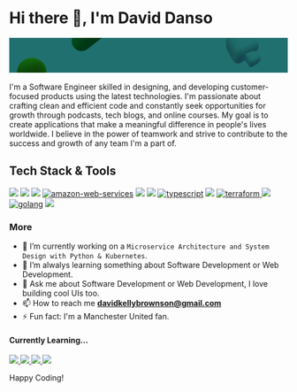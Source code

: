 # Hi there 👋,  I'm David Danso

![Design & Development](https://github.com/DavidDanso/extract-color/blob/master/cover-photo.png?raw=true)

I'm a Software Engineer skilled in designing, and developing customer-focused products using the latest technologies. I'm passionate about crafting clean and efficient code and constantly seek opportunities for growth through podcasts, tech blogs, and online courses. My goal is to create applications that make a meaningful difference in people's lives worldwide. I believe in the power of teamwork and strive to contribute to the success and growth of any team I'm a part of.

## Tech Stack & Tools
<p align="left"> 
    <a href="https://www.python.org" target="_blank"><img src="https://img.icons8.com/color/48/000000/python--v1.png"/></a>
    <a href="https://www.djangoproject.com/" target="_blank"><img src="https://img.icons8.com/color/50/000000/django.png"/></a>
    <a href="https://www.postgresql.org/" target="_blank"><img src="https://img.icons8.com/color/48/000000/postgreesql.png"/></a> 
    <a href="https://aws.amazon.com/console/" target="_blank"><img width="48" height="48" src="https://img.icons8.com/nolan/64/amazon-web-services.png" alt="amazon-web-services"/></a> 
    <a href="https://developer.mozilla.org/en-US/docs/Web/JavaScript" target="_blank"><img src="https://img.icons8.com/color/48/000000/javascript.png"/></a> 
    <a href="https://reactjs.org/" target="_blank"><img src="https://img.icons8.com/plasticine/50/000000/react.png"/></a>
    <a href="https://www.typescriptlang.org/" target="_blank"><img src="https://img.icons8.com/color/48/typescript.png" alt="typescript"/></a>
    <a href="https://www.docker.com/" target="_blank"><img src="https://img.icons8.com/fluency/48/000000/docker.png"/></a> 
    <a href="https://developer.hashicorp.com/terraform" target="_blank"><img width="48" height="48" src="https://img.icons8.com/color/48/terraform.png" alt="terraform"/> 
    <a href="https://tailwindui.com/" target="_blank"><img src="https://img.icons8.com/color/48/tailwind_css.png"/></a>  
    <a href="https://go.dev/" target="_blank"><img width="48" height="48" src="https://img.icons8.com/color/48/golang.png" alt="golang"/></a> 
    <a href="https://nextjs.org/" target="_blank"><img src="https://img.icons8.com/fluency-systems-regular/48/ffffff/nextjs.png"/></a> 
</p>

### More
- 🔭 I’m currently working on a `Microservice Architecture and System Design with Python & Kubernetes`.
- 🌱 I’m alwalys learning something about Software Development or Web Development.
- 💬 Ask me about Software Development or Web Development, I love building cool UIs too.
- 📫 How to reach me **davidkellybrownson@gmail.com**
- ⚡ Fun fact: I'm a Manchester United fan.

#### Currently Learning...
<p align="left"> 
    <a href="https://www.djangoproject.com/" target="_blank"> <img src="https://img.icons8.com/color/50/000000/django.png"/> </a>
    <a href="https://www.postgresql.org/" target="_blank"> <img src="https://img.icons8.com/color/48/000000/postgreesql.png"/> </a> 
    <a href="https://www.docker.com/" target="_blank"> <img src="https://img.icons8.com/fluency/48/000000/docker.png"/> </a> 
    <a href="https://www.jenkins.io/" target="_blank"> <img src="https://img.icons8.com/color/48/000000/jenkins.png"/> </a> 
</p>



Happy Coding!
